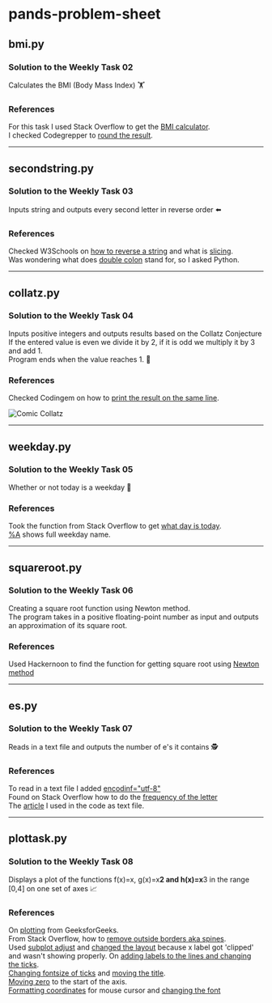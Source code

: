 # pands-problem-sheet
## bmi.py 

### Solution to the Weekly Task 02
Calculates the BMI (Body Mass Index) :weight_lifting:

### References
For this task I used Stack Overflow to get the [BMI calculator][1].  
I checked Codegrepper to [round the result][2].  

[1]: https://stackoverflow.com/questions/20405610/bmi-calculator-in-python/20405792
[2]: https://www.codegrepper.com/code-examples/python/how+to+round+with+format+in+python

___
## secondstring.py 

### Solution to the Weekly Task 03
Inputs string and outputs every second letter in reverse order :arrow_left:

### References
Checked W3Schools on [how to reverse a string][3] and what is [slicing][4].  
Was wondering what does [double colon][5] stand for, so I asked Python.

[3]: https://www.w3schools.com/python/python_howto_reverse_string.asp
[4]: https://www.w3schools.com/python/ref_func_slice.asp
[5]: https://www.askpython.com/python/examples/colon-in-python

___
## collatz.py 

### Solution to the Weekly Task 04
Inputs positive integers and outputs results based on the Collatz Conjecture  
If the entered value is even we divide it by 2, if it is odd we multiply it by 3 and add 1.  
Program ends when the value reaches 1. :abacus: 

### References
Checked Codingem on how to [print the result on the same line][6].

[6]: https://www.codingem.com/python-print-on-the-same-line/
![Comic Collatz](https://imgs.xkcd.com/comics/collatz_conjecture.png)

___
## weekday.py

### Solution to the Weekly Task 05
Whether or not today is a weekday :tropical_drink:

### References
Took the function from Stack Overflow to get [what day is today][7].  
[%A][8] shows full weekday name.

[7]: https://stackoverflow.com/questions/8380389/how-to-get-day-name-from-datetime
[8]: https://www.programiz.com/python-programming/datetime/strptime
 
___
## squareroot.py 

### Solution to the Weekly Task 06
Creating a square root function using Newton method.  
The program takes in a positive floating-point number as input and outputs an approximation of its square root.

### References
Used Hackernoon to find the function for getting square root using [Newton method][9]

[9]: https://hackernoon.com/calculating-the-square-root-of-a-number-using-the-newton-raphson-method-a-how-to-guide-yr4e32zo

___
## es.py

### Solution to the Weekly Task 07
Reads in a text file and outputs the number of e's it contains :detective:

### References
To read in a text file I added [encodinf="utf-8"][10]  
Found on Stack Overflow how to do the [frequency of the letter][11]  
The [article][12] I used in the code as text file.

[10]: https://stackoverflow.com/questions/9233027/unicodedecodeerror-charmap-codec-cant-decode-byte-x-in-position-y-character
[11]: https://stackoverflow.com/questions/22694244/counting-specific-letters-or-symbols-in-a-text-file-in-python
[12]: https://www.washingtonpost.com/world/2022/03/09/letter-z-russia-symbol-pro-war/

___   
## plottask.py

### Solution to the Weekly Task 08
Displays a plot of the functions f(x)=x, g(x)=x**2 and h(x)=x**3 in the range [0,4] on one set of axes :chart_with_upwards_trend:

### References
On [plotting][13] from GeeksforGeeks.  
From Stack Overflow, how to [remove outside borders aka spines][14].  
Used [subplot adjust][15] and [changed the layout][16] because x label got 'clipped' and wasn't showing properly.  On [adding labels to the lines and changing the ticks][17].  
[Changing fontsize of ticks][18] and [moving the title][19].  
[Moving zero][20] to the start of the axis.  
[Formatting coordinates][21] for mouse cursor and [changing the font][22]

[13]: https://www.geeksforgeeks.org/graph-plotting-in-python-set-1/
[14]: https://stackoverflow.com/questions/22082111/how-to-despine-a-matplotlib-and-seaborn-axes
[15]: https://matplotlib.org/3.1.1/api/_as_gen/matplotlib.pyplot.subplots_adjust.html
[16]: https://matplotlib.org/stable/tutorials/intermediate/tight_layout_guide.html
[17]: https://towardsdatascience.com/a-beginners-guide-to-plotting-fivethrityeight-like-visualizations-5b63d3f3ddd0
[18]: https://stackoverflow.com/questions/6390393/matplotlib-make-tick-labels-font-size-smaller
[19]: https://matplotlib.org/stable/gallery/text_labels_and_annotations/titles_demo.html
[20]: https://stackoverflow.com/questions/44395838/how-to-make-0-0-on-matplotlib-graph-on-the-bottom-left-corner
[21]: https://stackoverflow.com/questions/65180000/matplotlib-mouse-cursor-coordinates-not-shown-for-empty-tick-labels
[22]: https://www.statology.org/matplotlib-change-font/





